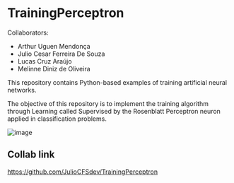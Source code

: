 # TrainingPerceptron

Collaborators: 
- Arthur Uguen Mendonça
- Julio Cesar Ferreira De Souza
- Lucas Cruz Araújo
- Melinne Diniz de Oliveira

This repository contains Python-based examples of training artificial neural networks.

The objective of this repository is to implement the training algorithm through Learning called Supervised by the Rosenblatt Perceptron neuron applied in classification problems.

![image](https://user-images.githubusercontent.com/90019843/214600229-62984cd5-0300-4ff8-b228-3cb62c3d6b00.png)

## Collab link
https://github.com/JulioCFSdev/TrainingPerceptron
